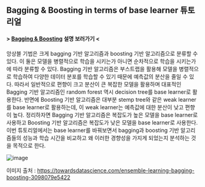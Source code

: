 
## Bagging & Boosting in terms of base learner 튜토리얼

#### > [Bagging & Boosting](https://github.com/Saerin-Lim/Business_Analytics/blob/master/4.ensemble%20learning/Bagging%20and%20Boosting%20slide.pdf) 설명 보러가기 <

앙상블 기법은 크게 bagging 기반 알고리즘과 boosting 기반 알고리즘으로 분류할 수 있다. 이 둘은 모델을 병렬적으로 학습을 시키는가 아니면 순차적으로 학습을 시키는가에 따라 분류할 수 있다. Bagging 기반 알고리즘은 부스트랩을 활용해 모델을 병렬적으로 학습하여 다양한 데이터 분포를 학습할 수 있기 때문에 예측값의 분산을 줄일 수 있다. 따라서 일반적으로 편향이 크고 분산이 큰 복잡한 모델을 활용하며 대표적인 Bagging 기반 알고리즘인 random forest 역시 decision tree를 base learner로 활용한다. 반면에 Boosting 기반 알고리즘은 대부분 stemp tree와 같은 weak learner를 base learner로 활용하는데, 이 weak learner는 예측값에 대한 분산이 낮고 편향이 높다. 정리하자면 Bagging 기반 알고리즘은 복잡도가 높은 모델을 base learner로 사용하고 Boosting 기반 알고리즘은 복잡도가 낮은 모델을 base learner로 사용한다. 이번 튜토리얼에서는 base learner를 바꿔보면서 bagging과 boosting 기반 알고리즘들의 성능과 학습 시간을 비교하고 왜 이러한 경향성을 가지게 되었는지 분석하는 것을 목적으로 한다.

![image](https://user-images.githubusercontent.com/80674834/203309354-81cd17ca-7e9d-4759-9c1c-0b946285e115.png)

이미지 출처 : https://towardsdatascience.com/ensemble-learning-bagging-boosting-3098079e5422
